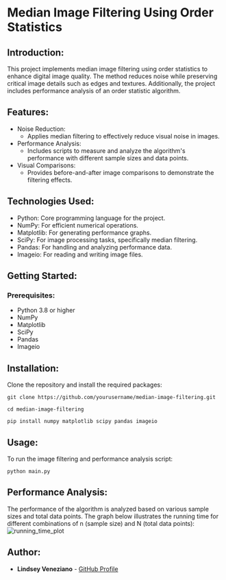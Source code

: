 # **Median Image Filtering Using Order Statistics**

## **Introduction:**

This project implements median image filtering using order statistics to enhance digital image quality. The method reduces noise while preserving critical image details such as edges and textures. Additionally, the project includes performance analysis of an order statistic algorithm.


## **Features:**
- Noise Reduction:
  - Applies median filtering to effectively reduce visual noise in images.
- Performance Analysis:
  - Includes scripts to measure and analyze the algorithm's performance with different sample sizes and data points.
- Visual Comparisons:
  - Provides before-and-after image comparisons to demonstrate the filtering effects.
 
## **Technologies Used:**
- Python: Core programming language for the project.
- NumPy: For efficient numerical operations.
- Matplotlib: For generating performance graphs.
- SciPy: For image processing tasks, specifically median filtering.
- Pandas: For handling and analyzing performance data.
- Imageio: For reading and writing image files.

## **Getting Started:**

### **Prerequisites:**
- Python 3.8 or higher
- NumPy
- Matplotlib
- SciPy
- Pandas
- Imageio



## **Installation:**

Clone the repository and install the required packages:

```
git clone https://github.com/yourusername/median-image-filtering.git

cd median-image-filtering

pip install numpy matplotlib scipy pandas imageio
```

## **Usage:**
To run the image filtering and performance analysis script:

`python main.py `

## **Performance Analysis:**
The performance of the algorithm is analyzed based on various sample sizes and total data points.
The graph below illustrates the running time for different combinations of n (sample size) and N (total data points):
![running_time_plot](https://github.com/lindseyveneziano/Order-Statistics/assets/123207895/aa657e13-2493-4234-862c-c782dea18601)

## **Author:**
- **Lindsey Veneziano** - [GitHub Profile](https://github.com/lindseyveneziano)
